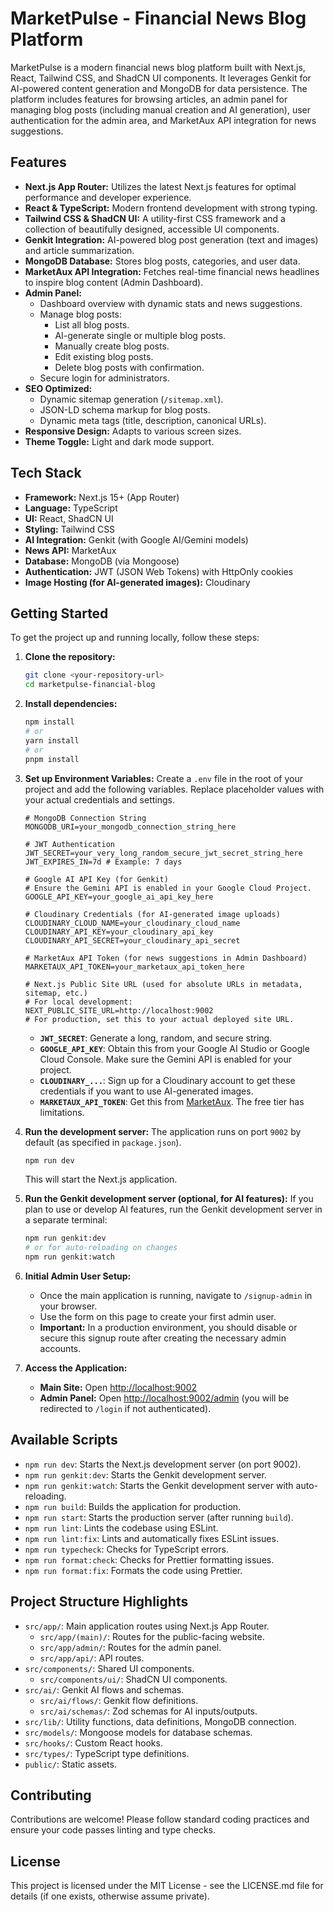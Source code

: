 # MarketPulse - Financial News Blog Platform

MarketPulse is a modern financial news blog platform built with Next.js, React, Tailwind CSS, and ShadCN UI components. It leverages Genkit for AI-powered content generation and MongoDB for data persistence. The platform includes features for browsing articles, an admin panel for managing blog posts (including manual creation and AI generation), user authentication for the admin area, and MarketAux API integration for news suggestions.

## Features

- **Next.js App Router:** Utilizes the latest Next.js features for optimal performance and developer experience.
- **React & TypeScript:** Modern frontend development with strong typing.
- **Tailwind CSS & ShadCN UI:** A utility-first CSS framework and a collection of beautifully designed, accessible UI components.
- **Genkit Integration:** AI-powered blog post generation (text and images) and article summarization.
- **MongoDB Database:** Stores blog posts, categories, and user data.
- **MarketAux API Integration:** Fetches real-time financial news headlines to inspire blog content (Admin Dashboard).
- **Admin Panel:**
  - Dashboard overview with dynamic stats and news suggestions.
  - Manage blog posts:
    - List all blog posts.
    - AI-generate single or multiple blog posts.
    - Manually create blog posts.
    - Edit existing blog posts.
    - Delete blog posts with confirmation.
  - Secure login for administrators.
- **SEO Optimized:**
  - Dynamic sitemap generation (`/sitemap.xml`).
  - JSON-LD schema markup for blog posts.
  - Dynamic meta tags (title, description, canonical URLs).
- **Responsive Design:** Adapts to various screen sizes.
- **Theme Toggle:** Light and dark mode support.

## Tech Stack

- **Framework:** Next.js 15+ (App Router)
- **Language:** TypeScript
- **UI:** React, ShadCN UI
- **Styling:** Tailwind CSS
- **AI Integration:** Genkit (with Google AI/Gemini models)
- **News API:** MarketAux
- **Database:** MongoDB (via Mongoose)
- **Authentication:** JWT (JSON Web Tokens) with HttpOnly cookies
- **Image Hosting (for AI-generated images):** Cloudinary

## Getting Started

To get the project up and running locally, follow these steps:

1.  **Clone the repository:**

    ```bash
    git clone <your-repository-url>
    cd marketpulse-financial-blog
    ```

2.  **Install dependencies:**

    ```bash
    npm install
    # or
    yarn install
    # or
    pnpm install
    ```

3.  **Set up Environment Variables:**
    Create a `.env` file in the root of your project and add the following variables. Replace placeholder values with your actual credentials and settings.

    ```env
    # MongoDB Connection String
    MONGODB_URI=your_mongodb_connection_string_here

    # JWT Authentication
    JWT_SECRET=your_very_long_random_secure_jwt_secret_string_here
    JWT_EXPIRES_IN=7d # Example: 7 days

    # Google AI API Key (for Genkit)
    # Ensure the Gemini API is enabled in your Google Cloud Project.
    GOOGLE_API_KEY=your_google_ai_api_key_here

    # Cloudinary Credentials (for AI-generated image uploads)
    CLOUDINARY_CLOUD_NAME=your_cloudinary_cloud_name
    CLOUDINARY_API_KEY=your_cloudinary_api_key
    CLOUDINARY_API_SECRET=your_cloudinary_api_secret

    # MarketAux API Token (for news suggestions in Admin Dashboard)
    MARKETAUX_API_TOKEN=your_marketaux_api_token_here

    # Next.js Public Site URL (used for absolute URLs in metadata, sitemap, etc.)
    # For local development:
    NEXT_PUBLIC_SITE_URL=http://localhost:9002
    # For production, set this to your actual deployed site URL.
    ```

    - **`JWT_SECRET`**: Generate a long, random, and secure string.
    - **`GOOGLE_API_KEY`**: Obtain this from your Google AI Studio or Google Cloud Console. Make sure the Gemini API is enabled for your project.
    - **`CLOUDINARY_...`**: Sign up for a Cloudinary account to get these credentials if you want to use AI-generated images.
    - **`MARKETAUX_API_TOKEN`**: Get this from [MarketAux](https://marketaux.com/). The free tier has limitations.

4.  **Run the development server:**
    The application runs on port `9002` by default (as specified in `package.json`).

    ```bash
    npm run dev
    ```

    This will start the Next.js application.

5.  **Run the Genkit development server (optional, for AI features):**
    If you plan to use or develop AI features, run the Genkit development server in a separate terminal:

    ```bash
    npm run genkit:dev
    # or for auto-reloading on changes
    npm run genkit:watch
    ```

6.  **Initial Admin User Setup:**

    - Once the main application is running, navigate to `/signup-admin` in your browser.
    - Use the form on this page to create your first admin user.
    - **Important:** In a production environment, you should disable or secure this signup route after creating the necessary admin accounts.

7.  **Access the Application:**
    - **Main Site:** Open [http://localhost:9002](http://localhost:9002)
    - **Admin Panel:** Open [http://localhost:9002/admin](http://localhost:9002/admin) (you will be redirected to `/login` if not authenticated).

## Available Scripts

- `npm run dev`: Starts the Next.js development server (on port 9002).
- `npm run genkit:dev`: Starts the Genkit development server.
- `npm run genkit:watch`: Starts the Genkit development server with auto-reloading.
- `npm run build`: Builds the application for production.
- `npm run start`: Starts the production server (after running `build`).
- `npm run lint`: Lints the codebase using ESLint.
- `npm run lint:fix`: Lints and automatically fixes ESLint issues.
- `npm run typecheck`: Checks for TypeScript errors.
- `npm run format:check`: Checks for Prettier formatting issues.
- `npm run format:fix`: Formats the code using Prettier.

## Project Structure Highlights

- `src/app/`: Main application routes using Next.js App Router.
  - `src/app/(main)/`: Routes for the public-facing website.
  - `src/app/admin/`: Routes for the admin panel.
  - `src/app/api/`: API routes.
- `src/components/`: Shared UI components.
  - `src/components/ui/`: ShadCN UI components.
- `src/ai/`: Genkit AI flows and schemas.
  - `src/ai/flows/`: Genkit flow definitions.
  - `src/ai/schemas/`: Zod schemas for AI inputs/outputs.
- `src/lib/`: Utility functions, data definitions, MongoDB connection.
- `src/models/`: Mongoose models for database schemas.
- `src/hooks/`: Custom React hooks.
- `src/types/`: TypeScript type definitions.
- `public/`: Static assets.

## Contributing

Contributions are welcome! Please follow standard coding practices and ensure your code passes linting and type checks.

## License

This project is licensed under the MIT License - see the LICENSE.md file for details (if one exists, otherwise assume private).
